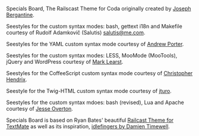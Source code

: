 Specials Board, The Railscast Theme for Coda originally created by [Joseph Bergantine](http://joebergantine.com).

Seestyles for the custom syntax modes: bash, gettext i18n and Makefile courtesy of Rudolf Adamkovič (Salutis) [salutis@me.com](mailto:salutis@me.com).

Seestyles for the YAML custom syntax mode courtesy of [Andrew Porter](http://github.com/partydrone).

Seestyles for the custom syntax modes: LESS, MooMode (MooTools), jQuery and WordPress courtesy of [Mark Learst](http://ipaintcode.com).

Seestyles for the CoffeeScript custom syntax mode courtesy of [Christopher Hendrix](http://www.material-designer.com).

Seestyle for the Twig-HTML custom syntax mode courtesy of [jturo](https://github.com/jturo).

Seestyles for the custom syntax mdoes: bash (revised), Lua and Apache courtesy of [Jesse Overton](https://github.com/ovrtn). 

Specials Board is based on Ryan Bates' beautiful [Railcast Theme for TextMate](http://railscasts.com/about) as well as its inspiration, [idlefingers by Damien Timewell](http://fluidsyntax.com/blog/articles/idlefingers-textmate-theme).
